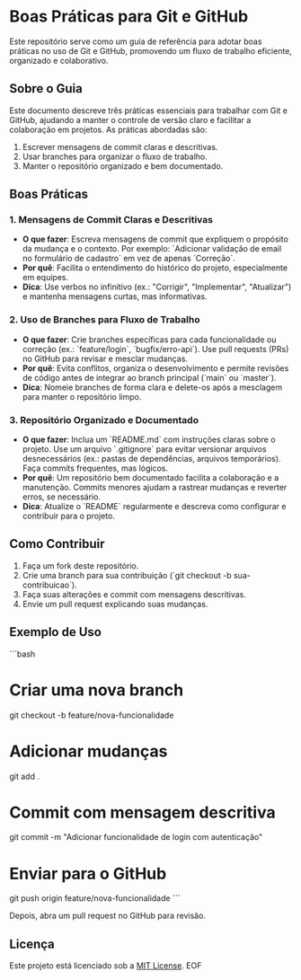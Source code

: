 # Boas Práticas para Git e GitHub

Este repositório serve como um guia de referência para adotar boas práticas no uso de Git e GitHub, promovendo um fluxo de trabalho eficiente, organizado e colaborativo.

## Sobre o Guia

Este documento descreve três práticas essenciais para trabalhar com Git e GitHub, ajudando a manter o controle de versão claro e facilitar a colaboração em projetos. As práticas abordadas são:

1. Escrever mensagens de commit claras e descritivas.
2. Usar branches para organizar o fluxo de trabalho.
3. Manter o repositório organizado e bem documentado.

## Boas Práticas

### 1. Mensagens de Commit Claras e Descritivas

- **O que fazer**: Escreva mensagens de commit que expliquem o propósito da mudança e o contexto. Por exemplo: \`Adicionar validação de email no formulário de cadastro\` em vez de apenas \`Correção\`.
- **Por quê**: Facilita o entendimento do histórico do projeto, especialmente em equipes.
- **Dica**: Use verbos no infinitivo (ex.: "Corrigir", "Implementar", "Atualizar") e mantenha mensagens curtas, mas informativas.

### 2. Uso de Branches para Fluxo de Trabalho

- **O que fazer**: Crie branches específicas para cada funcionalidade ou correção (ex.: \`feature/login\`, \`bugfix/erro-api\`). Use pull requests (PRs) no GitHub para revisar e mesclar mudanças.
- **Por quê**: Evita conflitos, organiza o desenvolvimento e permite revisões de código antes de integrar ao branch principal (\`main\` ou \`master\`).
- **Dica**: Nomeie branches de forma clara e delete-os após a mesclagem para manter o repositório limpo.

### 3. Repositório Organizado e Documentado

- **O que fazer**: Inclua um \`README.md\` com instruções claras sobre o projeto. Use um arquivo \`.gitignore\` para evitar versionar arquivos desnecessários (ex.: pastas de dependências, arquivos temporários). Faça commits frequentes, mas lógicos.
- **Por quê**: Um repositório bem documentado facilita a colaboração e a manutenção. Commits menores ajudam a rastrear mudanças e reverter erros, se necessário.
- **Dica**: Atualize o \`README\` regularmente e descreva como configurar e contribuir para o projeto.

## Como Contribuir

1. Faça um fork deste repositório.
2. Crie uma branch para sua contribuição (\`git checkout -b sua-contribuicao\`).
3. Faça suas alterações e commit com mensagens descritivas.
4. Envie um pull request explicando suas mudanças.

## Exemplo de Uso

\`\`\`bash

# Criar uma nova branch

git checkout -b feature/nova-funcionalidade

# Adicionar mudanças

git add .

# Commit com mensagem descritiva

git commit -m "Adicionar funcionalidade de login com autenticação"

# Enviar para o GitHub

git push origin feature/nova-funcionalidade
\`\`\`

Depois, abra um pull request no GitHub para revisão.

## Licença

Este projeto está licenciado sob a [MIT License](LICENSE).
EOF
